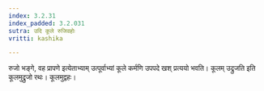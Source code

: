 ```yaml
---
index: 3.2.31
index_padded: 3.2.031
sutra: उदि कूले रुजिवहोः
vritti: kashika

---
```

रुजो भङ्गे, वह प्रापणे इत्येताभ्याम् उत्पूर्वाभ्यां कूले कर्मणि उपपदे खश् प्रत्ययो भवति। कूलम् उद्रुजति इति कूलमुद्रुजो रथः। कूलमुद्वहः।